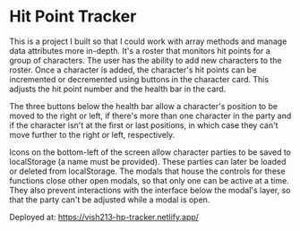 # Hit Point Tracker

This is a project I built so that I could work with array methods and manage data attributes more in-depth. It's a roster that monitors hit points for a group of characters. The user has the ability to add new characters to the roster. Once a character is added, the character's hit points can be incremented or decremented using buttons in the character card. This adjusts the hit point number and the health bar in the card.

The three buttons below the health bar allow a character's position to be moved to the right or left, if there's more than one character in the party and if the character isn't at the first or last positions, in which case they can't move further to the right or left, respectively.

Icons on the bottom-left of the screen allow character parties to be saved to localStorage (a name must be provided). These parties can later be loaded or deleted from localStorage. The modals that house the controls for these functions close other open modals, so that only one can be active at a time. They also prevent interactions with the interface below the modal's layer, so that the party can't be adjusted while a modal is open.

Deployed at: https://vish213-hp-tracker.netlify.app/
